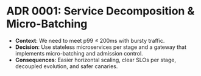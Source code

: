 # ADR 0001: Service Decomposition & Micro-Batching

- **Context**: We need to meet p99 ≤ 200ms with bursty traffic.
- **Decision**: Use stateless microservices per stage and a gateway that implements micro-batching and admission control.
- **Consequences**: Easier horizontal scaling, clear SLOs per stage, decoupled evolution, and safer canaries.
